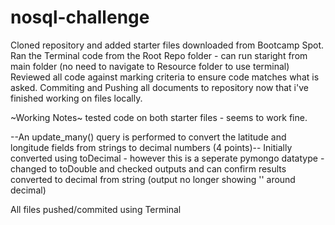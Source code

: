 # nosql-challenge

Cloned repository and added starter files downloaded from Bootcamp Spot.
Ran the Terminal code from the Root Repo folder - can run staright from main folder (no need to navigate to Resource folder to use terminal)
Reviewed all code against marking criteria to ensure code matches what is asked.
Commiting and Pushing all documents to repository now that i've finished working on files locally.


~Working Notes~
tested code on both starter files - seems to work fine.

--An update_many() query is performed to convert the latitude and longitude fields from strings to decimal numbers (4 points)--
Initially converted using toDecimal - however this is a seperate pymongo datatype - changed to toDouble and checked outputs and can confirm results converted to decimal from string (output no longer showing '' around decimal)

All files pushed/commited using Terminal
